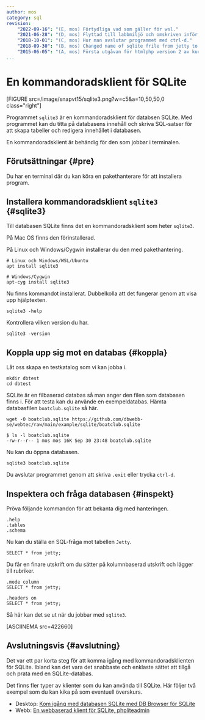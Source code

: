 ```yaml
---
author: mos
category: sql
revision:
    "2022-09-16": "(E, mos) Förtydliga vad som gäller för wsl."
    "2021-06-28": "(D, mos) Flyttad till labbmiljö och omskriven inför webtec-kursen."
    "2018-10-01": "(C, mos) Hur man avslutar programmet med ctrl-d."
    "2018-09-30": "(B, mos) Changed name of sqlite frile from jetty to boatclub."
    "2015-06-05": "(A, mos) Första utgåvan för htmlphp version 2 av kursen."
...
```

En kommandoradsklient för SQLite
==================================

[FIGURE src=/image/snapvt15/sqlite3.png?w=c5&a=10,50,50,0 class="right"]

Programmet `sqlite3` är en kommandoradsklient för databsen SQLite. Med programmet kan du titta på databasens innehåll och skriva SQL-satser för att skapa tabeller och redigera innehållet i databasen.

En kommandoradsklient är behändig för den som jobbar i terminalen.

<!--more-->




Förutsättningar {#pre}
--------------------------------------

Du har en terminal där du kan köra en pakethanterare för att installera program.



Installera kommandoradsklient `sqlite3` {#sqlite3}
--------------------------------------

Till databasen SQLite finns det en kommandoradsklient som heter `sqlite3`.

På Mac OS finns den förinstallerad.

På Linux och Windows/Cygwin installerar du den med pakethantering.

```text
# Linux och Windows/WSL/Ubuntu
apt install sqlite3

# Windows/Cygwin
apt-cyg install sqlite3
```

Nu finns kommandot installerat. Dubbelkolla att det fungerar genom att visa upp hjälptexten.

```text
sqlite3 -help
```

Kontrollera vilken version du har.

```text
sqlite3 -version
```



Koppla upp sig mot en databas {#koppla}
--------------------------------------

Låt oss skapa en testkatalog som vi kan jobba i.

```text
mkdir dbtest
cd dbtest
```

SQLite är en filbaserad databas så man anger den filen som databasen finns i. För att testa kan du använde en exempeldatabas. Hämta databasfilen `boatclub.sqlite` så här.

```text
wget -O boatclub.sqlite https://github.com/dbwebb-se/webtec/raw/main/example/sqlite/boatclub.sqlite

$ ls -l boatclub.sqlite
-rw-r--r-- 1 mos mos 16K Sep 30 23:48 boatclub.sqlite
```

Nu kan du öppna databasen.

```text
sqlite3 boatclub.sqlite
```

Du avslutar programmet genom att skriva `.exit` eller trycka `ctrl-d`.



Inspektera och fråga databasen {#inspekt}
--------------------------------------

Pröva följande kommandon för att bekanta dig med hanteringen.

```text
.help
.tables
.schema
```

Nu kan du ställa en SQL-fråga mot tabellen `Jetty`.

```text
SELECT * from jetty;
```

Du får en finare utskrift om du sätter på kolumnbaserad utskrift och lägger till rubriker.

```text
.mode column
SELECT * from jetty;

.headers on
SELECT * from jetty;
```

Så här kan det se ut när du jobbar med `sqlite3`.

[ASCIINEMA src=422660]



Avslutningsvis {#avslutning}
--------------------------------------

Det var ett par korta steg för att komma igång med kommandoradsklienten för SQLite. Ibland kan det vara det snabbaste och enklaste sättet att tillgå och prata med en SQLite-databas.

Det finns fler typer av klienter som du kan använda till SQLite. Här följer två exempel som du kan kika på som eventuell överskurs.

* Desktop: [Kom igång med databasen SQLite med DB Browser för SQLite](kunskap/kom-igang-med-databasen-sqlite-med-db-browser-for-sqlite)
* Webb: [En webbaserad klient för SQLite, phpliteadmin](kunskap/en-webbaserad-klient-for-sqlite-phpliteadmin)

<!--
Dubbelkolla att de båda klienterna ovan fortfarande fungerar med tex win/wsl.
-->